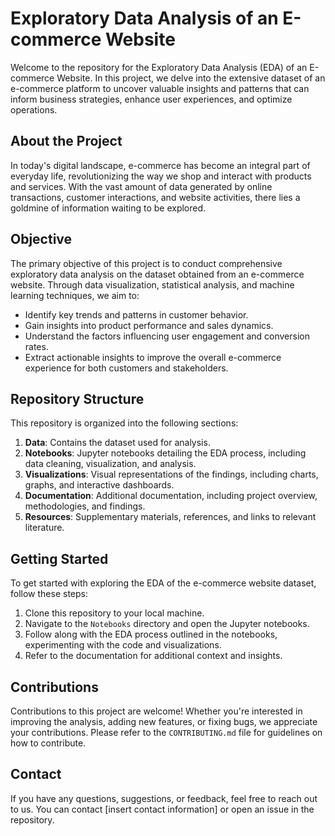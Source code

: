 
# Exploratory Data Analysis of an E-commerce Website

Welcome to the repository for the Exploratory Data Analysis (EDA) of an E-commerce Website. In this project, we delve into the extensive dataset of an e-commerce platform to uncover valuable insights and patterns that can inform business strategies, enhance user experiences, and optimize operations.

## About the Project
In today's digital landscape, e-commerce has become an integral part of everyday life, revolutionizing the way we shop and interact with products and services. With the vast amount of data generated by online transactions, customer interactions, and website activities, there lies a goldmine of information waiting to be explored.

## Objective
The primary objective of this project is to conduct comprehensive exploratory data analysis on the dataset obtained from an e-commerce website. Through data visualization, statistical analysis, and machine learning techniques, we aim to:

- Identify key trends and patterns in customer behavior.
- Gain insights into product performance and sales dynamics.
- Understand the factors influencing user engagement and conversion rates.
- Extract actionable insights to improve the overall e-commerce experience for both customers and stakeholders.

## Repository Structure
This repository is organized into the following sections:

1. **Data**: Contains the dataset used for analysis.
2. **Notebooks**: Jupyter notebooks detailing the EDA process, including data cleaning, visualization, and analysis.
3. **Visualizations**: Visual representations of the findings, including charts, graphs, and interactive dashboards.
4. **Documentation**: Additional documentation, including project overview, methodologies, and findings.
5. **Resources**: Supplementary materials, references, and links to relevant literature.

## Getting Started
To get started with exploring the EDA of the e-commerce website dataset, follow these steps:

1. Clone this repository to your local machine.
2. Navigate to the `Notebooks` directory and open the Jupyter notebooks.
3. Follow along with the EDA process outlined in the notebooks, experimenting with the code and visualizations.
4. Refer to the documentation for additional context and insights.

## Contributions
Contributions to this project are welcome! Whether you're interested in improving the analysis, adding new features, or fixing bugs, we appreciate your contributions. Please refer to the `CONTRIBUTING.md` file for guidelines on how to contribute.

## Contact
If you have any questions, suggestions, or feedback, feel free to reach out to us. You can contact [insert contact information] or open an issue in the repository.

